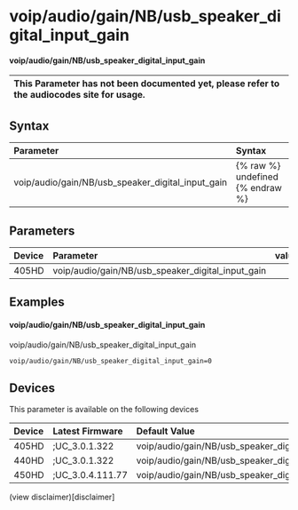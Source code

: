 ﻿---
description: voip/audio/gain/NB/usb_speaker_digital_input_gain
search:
    keywords: ['voip','audio','gain','NB','usb_speaker_digital_input_gain']
---

# voip/audio/gain/NB/usb_speaker_digital_input_gain

#### voip/audio/gain/NB/usb_speaker_digital_input_gain


| This Parameter has not been documented yet, please refer to the audiocodes site for usage.  |
| :--- |

## Syntax
| Parameter | Syntax |
| :--- | :--- |
|voip/audio/gain/NB/usb_speaker_digital_input_gain | {% raw %} undefined {% endraw %} |

## Parameters
|Device|Parameter|value|Description|
|:---|:---|:---|:---|
| 405HD | voip/audio/gain/NB/usb_speaker_digital_input_gain |  |  |

## Examples
#### voip/audio/gain/NB/usb_speaker_digital_input_gain

voip/audio/gain/NB/usb_speaker_digital_input_gain

```
voip/audio/gain/NB/usb_speaker_digital_input_gain=0
```

## Devices
This parameter is available on the following devices

| Device | Latest Firmware | Default Value |
|:---|:---|:---|
| 405HD | ;UC_3.0.1.322 | voip/audio/gain/NB/usb_speaker_digital_input_gain=0 
| 440HD | ;UC_3.0.1.322 | voip/audio/gain/NB/usb_speaker_digital_input_gain=0 
| 450HD | ;UC_3.0.4.111.77 | voip/audio/gain/NB/usb_speaker_digital_input_gain=0 

(view disclaimer)[disclaimer]
